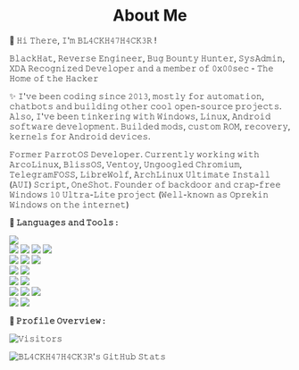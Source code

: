 <h1 align="center">About Me</h1>

👋 𝙷𝚒 𝚃𝚑𝚎𝚛𝚎, 𝙸'𝚖 𝙱𝙻𝟺𝙲𝙺𝙷𝟺𝟽𝙷𝟺𝙲𝙺𝟹𝚁 !

𝙱𝚕𝚊𝚌𝚔𝙷𝚊𝚝, 𝚁𝚎𝚟𝚎𝚛𝚜𝚎 𝙴𝚗𝚐𝚒𝚗𝚎𝚎𝚛, 𝙱𝚞𝚐 𝙱𝚘𝚞𝚗𝚝𝚢 𝙷𝚞𝚗𝚝𝚎𝚛, 𝚂𝚢𝚜𝙰𝚍𝚖𝚒𝚗, 𝚇𝙳𝙰 𝚁𝚎𝚌𝚘𝚐𝚗𝚒𝚣𝚎𝚍 𝙳𝚎𝚟𝚎𝚕𝚘𝚙𝚎𝚛 𝚊𝚗𝚍 𝚊 𝚖𝚎𝚖𝚋𝚎𝚛 𝚘𝚏 𝟶𝚡𝟶𝟶𝚜𝚎𝚌 - 𝚃𝚑𝚎 𝙷𝚘𝚖𝚎 𝚘𝚏 𝚝𝚑𝚎 𝙷𝚊𝚌𝚔𝚎𝚛

✨ 𝙸'𝚟𝚎 𝚋𝚎𝚎𝚗 𝚌𝚘𝚍𝚒𝚗𝚐 𝚜𝚒𝚗𝚌𝚎 𝟸𝟶𝟷𝟹, 𝚖𝚘𝚜𝚝𝚕𝚢 𝚏𝚘𝚛 𝚊𝚞𝚝𝚘𝚖𝚊𝚝𝚒𝚘𝚗, 𝚌𝚑𝚊𝚝𝚋𝚘𝚝𝚜 𝚊𝚗𝚍 𝚋𝚞𝚒𝚕𝚍𝚒𝚗𝚐 𝚘𝚝𝚑𝚎𝚛 𝚌𝚘𝚘𝚕 𝚘𝚙𝚎𝚗-𝚜𝚘𝚞𝚛𝚌𝚎 𝚙𝚛𝚘𝚓𝚎𝚌𝚝𝚜. 𝙰𝚕𝚜𝚘, 𝙸'𝚟𝚎 𝚋𝚎𝚎𝚗 𝚝𝚒𝚗𝚔𝚎𝚛𝚒𝚗𝚐 𝚠𝚒𝚝𝚑 𝚆𝚒𝚗𝚍𝚘𝚠𝚜, 𝙻𝚒𝚗𝚞𝚡, 𝙰𝚗𝚍𝚛𝚘𝚒𝚍 𝚜𝚘𝚏𝚝𝚠𝚊𝚛𝚎 𝚍𝚎𝚟𝚎𝚕𝚘𝚙𝚖𝚎𝚗𝚝. 𝙱𝚞𝚒𝚕𝚍𝚎𝚍 𝚖𝚘𝚍𝚜, 𝚌𝚞𝚜𝚝𝚘𝚖 𝚁𝙾𝙼, 𝚛𝚎𝚌𝚘𝚟𝚎𝚛𝚢, 𝚔𝚎𝚛𝚗𝚎𝚕𝚜 𝚏𝚘𝚛 𝙰𝚗𝚍𝚛𝚘𝚒𝚍 𝚍𝚎𝚟𝚒𝚌𝚎𝚜.

𝙵𝚘𝚛𝚖𝚎𝚛 𝙿𝚊𝚛𝚛𝚘𝚝𝙾𝚂 𝙳𝚎𝚟𝚎𝚕𝚘𝚙𝚎𝚛. 𝙲𝚞𝚛𝚛𝚎𝚗𝚝𝚕𝚢 𝚠𝚘𝚛𝚔𝚒𝚗𝚐 𝚠𝚒𝚝𝚑 𝙰𝚛𝚌𝚘𝙻𝚒𝚗𝚞𝚡, 𝙱𝚕𝚒𝚜𝚜𝙾𝚂, 𝚅𝚎𝚗𝚝𝚘𝚢, 𝚄𝚗𝚐𝚘𝚘𝚐𝚕𝚎𝚍 𝙲𝚑𝚛𝚘𝚖𝚒𝚞𝚖, 𝚃𝚎𝚕𝚎𝚐𝚛𝚊𝚖𝙵𝙾𝚂𝚂, 𝙻𝚒𝚋𝚛𝚎𝚆𝚘𝚕𝚏, 𝙰𝚛𝚌𝚑𝙻𝚒𝚗𝚞𝚡 𝚄𝚕𝚝𝚒𝚖𝚊𝚝𝚎 𝙸𝚗𝚜𝚝𝚊𝚕𝚕 (𝙰𝚄𝙸) 𝚂𝚌𝚛𝚒𝚙𝚝, 𝙾𝚗𝚎𝚂𝚑𝚘𝚝. 𝙵𝚘𝚞𝚗𝚍𝚎𝚛 𝚘𝚏 𝚋𝚊𝚌𝚔𝚍𝚘𝚘𝚛 𝚊𝚗𝚍 𝚌𝚛𝚊𝚙-𝚏𝚛𝚎𝚎 𝚆𝚒𝚗𝚍𝚘𝚠𝚜 𝟷𝟶 𝚄𝚕𝚝𝚛𝚊-𝙻𝚒𝚝𝚎 𝚙𝚛𝚘𝚓𝚎𝚌𝚝 (𝚆𝚎𝚕𝚕-𝚔𝚗𝚘𝚠𝚗 𝚊𝚜 𝙾𝚙𝚛𝚎𝚔𝚒𝚗 𝚆𝚒𝚗𝚍𝚘𝚠𝚜 𝚘𝚗 𝚝𝚑𝚎 𝚒𝚗𝚝𝚎𝚛𝚗𝚎𝚝)

**:wrench: 𝙻𝚊𝚗𝚐𝚞𝚊𝚐𝚎𝚜 𝚊𝚗𝚍 𝚃𝚘𝚘𝚕𝚜 :**

<img src="https://img.shields.io/badge/-Python-3776AB?style=for-the-badge&logo=python&logoColor=white"> <br />
<img src="https://img.shields.io/badge/-HTML5-E34F26?style=for-the-badge&logo=html5&logoColor=white"> <img
    src="https://img.shields.io/badge/-CSS3-1572B6?style=for-the-badge&logo=css3&logoColor=white"> <img
    src="https://img.shields.io/badge/-Bootstrap-563D7C?style=for-the-badge&logo=bootstrap&logoColor=white"> <img
    src="https://img.shields.io/badge/-JavaScript-black?style=for-the-badge&logo=javascript&logoColor=eed718"> <br />
<img src="https://img.shields.io/badge/-Linux-black?style=for-the-badge&logo=Linux&logoColor=white"> <img
    src="https://img.shields.io/badge/-Windows-0078D6?style=for-the-badge&logo=Windows"> <img
    src="https://img.shields.io/badge/-Android-black?style=for-the-badge&logo=android"> <br />
<img src="https://img.shields.io/badge/-SQLite-003B57?style=for-the-badge&logo=SQLite&logoColor=white"> <img
    src="https://img.shields.io/badge/-MariaDB-003545?style=for-the-badge&logo=MariaDB"> <br />
<img src="https://img.shields.io/badge/-Git-F05032?style=for-the-badge&logo=Git&logoColor=white"> <img
    src="https://img.shields.io/badge/-Terminal-black?style=for-the-badge&logo=GNU%20Bash&logoColor=white"> <br />
<img src="https://img.shields.io/badge/-Travis%20CI-dfd896?style=for-the-badge&logo=Travis%20CI&logoColor=92232c"> <img
    src="https://img.shields.io/badge/-CircleCI-343434?style=for-the-badge&logo=CircleCI"> <img
    src="https://img.shields.io/badge/-Drone%20CI-212121?style=for-the-badge&logo=Drone"> <br />
<img src="https://img.shields.io/badge/-Jekyll-CC0000?style=for-the-badge&logo=Jekyll&logoColor=white"> <img
    src="https://img.shields.io/badge/-Markdown-000000?style=for-the-badge&logo=Markdown"> <br />

**:pushpin: 𝙿𝚛𝚘𝚏𝚒𝚕𝚎 𝙾𝚟𝚎𝚛𝚟𝚒𝚎𝚠 :**

![𝚅𝚒𝚜𝚒𝚝𝚘𝚛𝚜](https://visitor-badge.laobi.icu/badge/?style=for-the-badge&page_id=BL4CKH47H4CK3R.BL4CKH47H4CK3R)

![𝙱𝙻𝟺𝙲𝙺𝙷𝟺𝟽𝙷𝟺𝙲𝙺𝟹𝚁'𝚜 𝙶𝚒𝚝𝙷𝚞𝚋 𝚂𝚝𝚊𝚝𝚜](https://github-readme-stats.vercel.app/api?username=BL4CKH47H4CK3R&show_icons=true)
